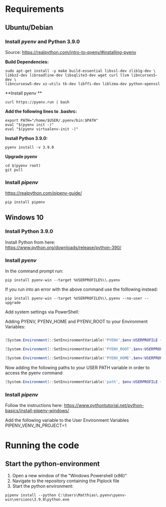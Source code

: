# Requirements

## Ubuntu/Debian

### Install *pyenv* and Python 3.9.0


Source: https://realpython.com/intro-to-pyenv/#installing-pyenv

**Build Dependencies:**

```shell
sudo apt-get install -y make build-essential libssl-dev zlib1g-dev \
libbz2-dev libreadline-dev libsqlite3-dev wget curl llvm libncurses5-dev \
libncursesw5-dev xz-utils tk-dev libffi-dev liblzma-dev python-openssl
```
**Install pyenv **
```shell
curl https://pyenv.run | bash
```
**Add the following lines to .bashrc:**

```shell
export PATH="/home/$USER/.pyenv/bin:$PATH"
eval "$(pyenv init -)"
eval "$(pyenv virtualenv-init -)"
```

**Install Python 3.9.0:**

```shell
pyenv install -v 3.9.0
```
**Upgrade pyenv**

```shell
cd $(pyenv root)
git pull
```
### Install *pipenv*
https://realpython.com/pipenv-guide/

```shell
pip install pipenv
```

## Windows 10

### Install Python 3.9.0

Install Python from here:
https://www.python.org/downloads/release/python-390/

### Install *pyenv*
In the command prompt run:

```shell
pip install pyenv-win --target %USERPROFILE%\\.pyenv
```

If you run into an error with the above command use the folllowing instead:

```shell
pip install pyenv-win --target %USERPROFILE%\\.pyenv --no-user --upgrade
```

Add system settings via PowerShell:

Adding PYENV, PYENV_HOME and PYENV_ROOT to your Environment Variables:

```powershell

[System.Environment]::SetEnvironmentVariable('PYENV',$env:USERPROFILE + "\.pyenv\pyenv-win\","User")

[System.Environment]::SetEnvironmentVariable('PYENV_ROOT',$env:USERPROFILE + "\.pyenv\pyenv-win\","User")

[System.Environment]::SetEnvironmentVariable('PYENV_HOME',$env:USERPROFILE + "\.pyenv\pyenv-win\","User")
```

Now adding the following paths to your USER PATH variable in order to access the pyenv command


```powershell
[System.Environment]::SetEnvironmentVariable('path', $env:USERPROFILE + "\.pyenv\pyenv-win\bin;" + $env:USERPROFILE + "\.pyenv\pyenv-win\shims;" + [System.Environment]::GetEnvironmentVariable('path', "User"),"User")
```

### Install *pipenv*

Follow the instructions here:
https://www.pythontutorial.net/python-basics/install-pipenv-windows/

Add the following variable to the User Environment Variables
PIPENV_VENV_IN_PROJECT=1

# Running the code

## Start the python-environment
1. Open a new window of the "Windows Powershell (x86)"
2. Navigate to the repository containing the Piplock file
3. Start the python environment:

```shell
pipenv install --python C:\Users\Matthias\.pyenv\pyenv-win\versions\3.9.0\python.exe
```
